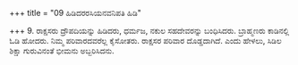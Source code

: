 +++
title = "09 ಹಿಡಿದರರಸಿಯನವನಿಪತಿ ಹಿಡಿ"

+++
9. ರಾಕ್ಷಸರು ದ್ರೌಪದಿಯನ್ನು ಹಿಡಿದರು, ಧರ್ಮಜ, ನಕುಲ ಸಹದೇವರನ್ನು ಬಂಧಿಸಿದರು. ಬ್ರಾಹ್ಮಣರು ಕಾಡಿನಲ್ಲಿ ಓಡಿ ಹೋದರು.  ನಿಮ್ಮ ಪರಿವಾರದವರೆಲ್ಲ ಕೈಸೋತರು. ರಾಕ್ಷಸರ ಪರಿವಾರ ದೊಡ್ಡದಾಗಿದೆ.  ಎಂದು ಹೇಳಲು, ಸಿಡಿಲ ಶಿಕ್ಷಾ ಗುರುವಿನಂತೆ ಭೀಮನು ಅಬ್ಬರಿಸಿದನು.